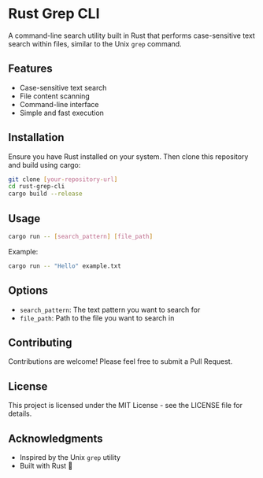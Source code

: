 # Rust Grep CLI

A command-line search utility built in Rust that performs case-sensitive text search within files, similar to the Unix `grep` command.

## Features

- Case-sensitive text search
- File content scanning
- Command-line interface
- Simple and fast execution

## Installation

Ensure you have Rust installed on your system. Then clone this repository and build using cargo:

```bash
git clone [your-repository-url]
cd rust-grep-cli
cargo build --release
```

## Usage

```bash
cargo run -- [search_pattern] [file_path]
```

Example:

```bash
cargo run -- "Hello" example.txt
```

## Options

- `search_pattern`: The text pattern you want to search for
- `file_path`: Path to the file you want to search in

## Contributing

Contributions are welcome! Please feel free to submit a Pull Request.

## License

This project is licensed under the MIT License - see the LICENSE file for details.

## Acknowledgments

- Inspired by the Unix `grep` utility
- Built with Rust 🦀
